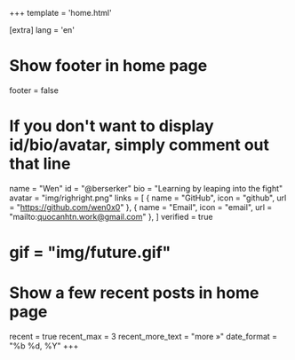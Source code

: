 +++
template = 'home.html'

[extra]
lang = 'en'

# Show footer in home page
footer = false

# If you don't want to display id/bio/avatar, simply comment out that line
name = "Wen"
id = "@berserker"
bio = "Learning by leaping into the fight"
avatar = "img/righright.png"
links = [
    { name = "GitHub", icon = "github", url = "https://github.com/wen0x0" },
    { name = "Email", icon = "email", url = "mailto:quocanhtn.work@gmail.com" },
]
verified = true
# gif = "img/future.gif"
# Show a few recent posts in home page
recent = true
recent_max = 3
recent_more_text = "more »"
date_format = "%b %d, %Y"
+++
